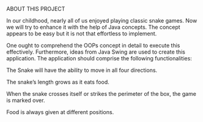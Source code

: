 ABOUT THIS PROJECT

In our childhood, nearly all of us enjoyed playing classic snake games. Now we will try to enhance it with the help of Java concepts. The concept appears to be easy but it is not that effortless to implement.

One ought to comprehend the OOPs concept in detail to execute this effectively. Furthermore, ideas from Java Swing are used to create this application. The application should comprise the following functionalities:

The Snake will have the ability to move in all four directions.

The snake’s length grows as it eats food.

When the snake crosses itself or strikes the perimeter of the box, the game is marked over.

Food is always given at different positions.
